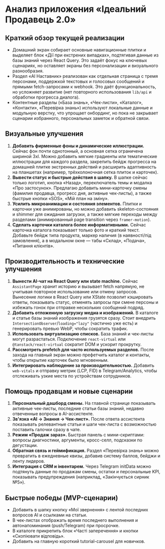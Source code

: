 # Анализ приложения «Ідеальний Продавець 2.0»

## Краткий обзор текущей реализации
- Домашний экран собирает основные навигационные плитки и выделяет блок «Дії при екстрених випадках», подтягивая данные из базы знаний через React Query. Это задаёт фокус на ключевых сценариях, но оставляет экраны без персонализации и визуального разнообразия.
- Раздел «AI Наставник» реализован как отдельная страница с тремя персонами, поддержкой текстовых и голосовых сообщений и прямыми fetch-запросами к webhook. Это даёт функциональность, но усложняет развитие (нет повторного использования `lib/api` и обработки прогресса диалога).
- Контентные разделы («База знань», «Чек-листи», «Каталог», «Контакти», «Перевірка знань») используют локальные данные и модульную верстку, что упрощает онбординг, но пока не закрывает сценарии избранного, персональных заметок и обратной связи.

## Визуальные улучшения
1. **Добавить фирменные фоны и динамические иллюстрации.** Сейчас фон почти однотонный, а основная сетка ограничена шириной 3xl. Можно добавить мягкие градиенты или тематические иллюстрации для каждого раздела, закрепить бейдж прогресса на домашней плитке экстренных действий и расширить адаптивность на планшетах (например, трёхколоночная сетка плиток и карточек).
2. **Вывести статус и быстрые действия в шапку.** В шапке сейчас только логотип, кнопка «Назад», переключатель темы и модалка «Про застосунок». Предлагаю добавить мини-карточку смены (фамилия продавца, прогресс дня, активные чек-листы), а также быстрые кнопки «SOS», «Мій план на зміну».
3. **Усилить микроанимации и состояния элементов.** Плитки и карточки уже анимированы, но можно добавить skeleton-состояния и shimmer для ожидания загрузки, а также мягкие переходы между разделами (анимированный page transition через `framer-motion`).
4. **Сделать карточки каталога более информативными.** Сейчас карточка каталога показывает только фото и краткий текст. Добавьте бейдж типа продукта, маркер наличия (в наявності/під замовлення), а в модальном окне — табы «Склад», «Подача», «Питання клієнтів».

## Производительность и технические улучшения
1. **Вынести AI-чат на React Query или state machine.** Сейчас `AssistantPage` хранит историю и вызывает fetch напрямую, не учитывая повторное использование или отмену запросов. Вынесение логики в React Query или XState позволит кэшировать ответы, показывать статус, отменять запросы при смене персоны и избежать гонок при отправке нескольких сообщений подряд.
2. **Добавить отложенную загрузку медиа и изображений.** В каталоге и статье базы знаний изображения грузятся сразу. Стоит внедрить `IntersectionObserver`/`loading="lazy"` (частично уже есть) и генерировать превью WebP, чтобы сократить трафик.
3. **Использовать виртуализацию списков.** База знаний и чек-листы могут разрастаться. Подключение `react-virtual` или `@tanstack/react-virtual` сократит DOM и ускорит прокрутку.
4. **Рассмотреть prefetch для часто используемых разделов.** После захода на главный экран можно префетчить каталог и контакты, чтобы открытие карточек было мгновенным.
5. **Интегрировать наблюдение за производительностью.** Добавить `web-vitals` и отправку метрик (LCP, FID) в Telegram/Analytics, чтобы отслеживать узкие места по устройствам сотрудников.

## Помощь продавцам и новые сценарии
1. **Персональный дашборд смены.** На главной странице показывать активные чек-листы, последние статьи базы знаний, недавно отвеченные вопросы в AI-ассистенте.
2. **Зв'язка «AI → Знання → Чек-лист».** После ответа ассистента показывать релевантные статьи и шаги чек-листа с возможностью поставить галочки сразу в чате.
3. **Режим «Продаж зараз».** Быстрая панель с мини-скриптами: вопросы диагностики, аргументы, кросс-селл, подсказки по дегустации.
4. **Обратная связь и геймификация.** Раздел «Перевірка знань» можно превратить в ежедневные квизы, добавив систему баллов, бейджи и ленту лидеров.
5. **Интеграция с CRM и інвентарем.** Через Telegram initData можно подтянуть данные по продажам смены, остатки и персональные KPI, показывать предупреждения (наприклад, «Закінчується сирник №5»).

## Быстрые победы (MVP-сценарии)
- Добавить в шапку кнопку «Мої звернення» с лентой последних вопросов AI и ссылками на статьи.
- В чек-листах отображать время последнего выполнения и автонапоминания (push/Telegram) при просрочке.
- В каталоге прикрепить блок «Часті заперечення» и кнопки «Скопіювати відповідь».
- Добавить на главную короткий tutorial-carousel для новичков.
